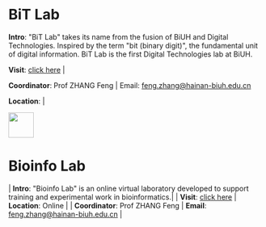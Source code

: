 <img src="https://fzhang.bioinfo-lab.com/img/white.png" height="1">

# BiT Lab

<b>Intro</b>: "BiT Lab" takes its name from the fusion of BiUH and Digital Technologies. 
Inspired by the term "bit (binary digit)", the fundamental unit of digital information.
BiT Lab is the first Digital Technologies lab at BiUH.

<b>Visit</b>: [click here](/BiT_Lab) | 

<b>Coordinator</b>: Prof ZHANG Feng | Email: feng.zhang@hainan-biuh.edu.cn

<b>Location</b>: | 

<img src="https://fzhang.bioinfo-lab.com/img/white.png" height="50">

# Bioinfo Lab

| <b>Intro</b>: "Bioinfo Lab" is an online virtual laboratory developed to support training and experimental work in bioinformatics.|
| <b>Visit</b>: [click here](https://www.bioinfo-lab.com/) | <b>Location</b>: Online |
| <b>Coordinator</b>: Prof ZHANG Feng | <b>Email</b>: feng.zhang@hainan-biuh.edu.cn |


